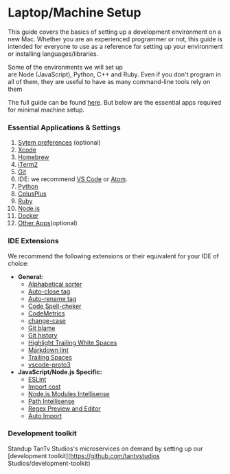 # Laptop/Machine Setup

This guide covers the basics of setting up a development environment on a new Mac. Whether you are an experienced programmer or not, this guide is intended for everyone to use as a reference for setting up your environment or installing languages/libraries.

Some of the environments we will set up are Node (JavaScript), Python, C++ and Ruby. Even if you don't program in all of them, they are useful to have as many command-line tools rely on them

The full guide can be found [here](https://sourabhbajaj.com/mac-setup/). But below are the essential apps required for minimal machine setup.

### Essential Applications & Settings

1. [Sytem preferences](https://sourabhbajaj.com/mac-setup/SystemPreferences/) (optional)
2. [Xcode](https://sourabhbajaj.com/mac-setup/Xcode/)
3. [Homebrew](https://sourabhbajaj.com/mac-setup/Homebrew/)
4. [iTerm2](https://sourabhbajaj.com/mac-setup/iTerm/)
5. [Git](https://sourabhbajaj.com/mac-setup/Git/)
6. IDE: we recommend [VS Code](https://code.visualstudio.com/) or [Atom](https://atom.io/).
7. [Python](https://sourabhbajaj.com/mac-setup/Python/)
8. [CplusPlus](https://sourabhbajaj.com/mac-setup/Cpp/)
9. [Ruby](https://sourabhbajaj.com/mac-setup/Ruby/)
10. [Node.js](https://sourabhbajaj.com/mac-setup/Node.js/)
11. [Docker](https://sourabhbajaj.com/mac-setup/Docker/)
12. [Other Apps](https://sourabhbajaj.com/mac-setup/Apps/)(optional)

### IDE Extensions

We recommend the following extensions or their equivalent for your IDE of choice:

- **General:**
  - [Alphabetical sorter](https://marketplace.visualstudio.com/items?itemName=ue.alphabetical-sorter)
  - [Auto-close tag](https://marketplace.visualstudio.com/items?itemName=formulahendry.auto-close-tag)
  - [Auto-rename tag](https://marketplace.visualstudio.com/items?itemName=formulahendry.auto-rename-tag)
  - [Code Spell-cheker](https://marketplace.visualstudio.com/items?itemName=streetsidesoftware.code-spell-checker)
  - [CodeMetrics](https://marketplace.visualstudio.com/items?itemName=kisstkondoros.vscode-codemetrics)
  - [change-case](https://marketplace.visualstudio.com/items?itemName=wmaurer.change-case)
  - [Git blame](https://marketplace.visualstudio.com/items?itemName=waderyan.gitblame)
  - [Git history](https://marketplace.visualstudio.com/items?itemName=donjayamanne.githistory)
  - [Highlight Trailing White Spaces](https://marketplace.visualstudio.com/items?itemName=ybaumes.highlight-trailing-white-spaces)
  - [Markdown lint](https://marketplace.visualstudio.com/items?itemName=DavidAnson.vscode-markdownlint)
  - [Trailing Spaces](https://marketplace.visualstudio.com/items?itemName=shardulm94.trailing-spaces)
  - [vscode-proto3](https://marketplace.visualstudio.com/items?itemName=zxh404.vscode-proto3)
- **JavaScript/Node.js Specific:**
  - [ESLint](https://marketplace.visualstudio.com/items?itemName=dbaeumer.vscode-eslint)
  - [Import cost](https://marketplace.visualstudio.com/items?itemName=wix.vscode-import-cost)
  - [Node.js Modules Intellisense](https://marketplace.visualstudio.com/items?itemName=leizongmin.node-module-intellisense)
  - [Path Intellisense](https://marketplace.visualstudio.com/items?itemName=christian-kohler.path-intellisense)
  - [Regex Preview and Editor](https://marketplace.visualstudio.com/items?itemName=le0zh.vscode-regexp-preivew)
  - [Auto Import](https://marketplace.visualstudio.com/items?itemName=steoates.autoimport)

### Development toolkit

Standup TanTv Studios's microservices on demand by setting up our [development toolkit](https://github.com/tantvstudios Studios/development-toolkit)
